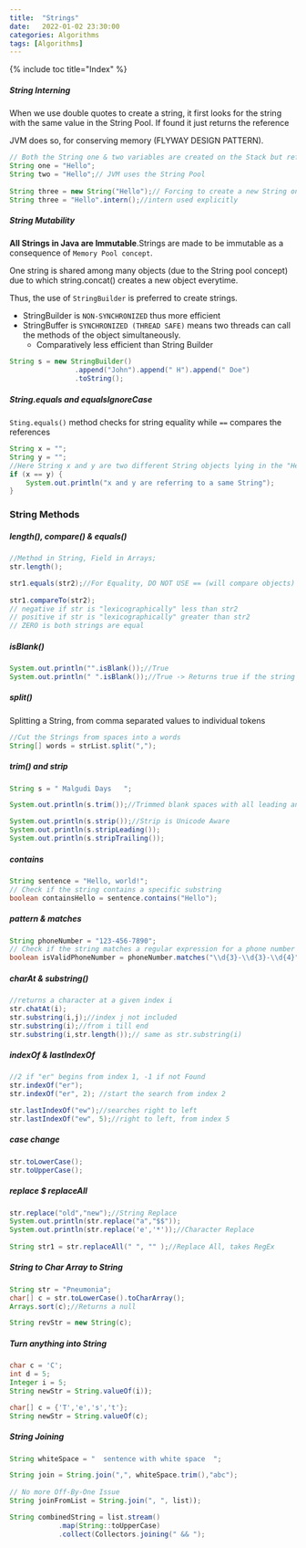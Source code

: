 ```yaml
---
title:  "Strings"
date:   2022-01-02 23:30:00
categories: Algorithms
tags: [Algorithms]
---
```


{% include toc title="Index" %}

##### String Interning

When we use double quotes to create a string, it first looks for the string with
the same value in the String Pool.
If found it just returns the reference

JVM does so, for conserving memory (FLYWAY DESIGN PATTERN).

```java
// Both the String one & two variables are created on the Stack but reference to the same String on heap
String one = "Hello";
String two = "Hello";// JVM uses the String Pool
        
String three = new String("Hello");// Forcing to create a new String on Heap
String three = "Hello".intern();//intern used explicitly
```

##### String Mutability

**All Strings in Java are Immutable**.Strings are made to be immutable as a
consequence of `Memory Pool concept`.

One string is shared among many objects (due to the String pool concept) due to
which string.concat() creates a new object everytime.

Thus, the use of `StringBuilder` is preferred to create strings.

- StringBuilder is `NON-SYNCHRONIZED` thus more efficient
- StringBuffer is `SYNCHRONIZED (THREAD SAFE)` means two threads can call the
  methods of the object simultaneously.
    - Comparatively less efficient than String Builder

```java
String s = new StringBuilder()
                .append("John").append(" H").append(" Doe")
                .toString();
```

##### String.equals and equalsIgnoreCase

`Sting.equals()` method checks for string equality while `==` compares the
references

```java
String x = "";
String y = "";
//Here String x and y are two different String objects lying in the "Heap" pointing to the same reference.
if (x == y) {
    System.out.println("x and y are referring to a same String");
}
```

### String Methods

##### length(), compare() & equals()

```java
//Method in String, Field in Arrays;
str.length();

str1.equals(str2);//For Equality, DO NOT USE == (will compare objects)
        
str1.compareTo(str2);
// negative if str is "lexicographically" less than str2
// positive if str is "lexicographically" greater than str2
// ZERO is both strings are equal
```

##### isBlank()

```java
System.out.println("".isBlank());//True
System.out.println(" ".isBlank());//True -> Returns true if the string is empty or contains only white space
```

##### split()

Splitting a String, from comma separated values to individual tokens

```java
//Cut the Strings from spaces into a words
String[] words = strList.split(",");
```

##### trim() and strip

```java
String s = " Malgudi Days   ";

System.out.println(s.trim());//Trimmed blank spaces with all leading and trailing space removed

System.out.println(s.strip());//Strip is Unicode Aware
System.out.println(s.stripLeading());
System.out.println(s.stripTrailing());
```

##### contains

```java
String sentence = "Hello, world!";
// Check if the string contains a specific substring
boolean containsHello = sentence.contains("Hello");
```

##### pattern & matches

```java
String phoneNumber = "123-456-7890";
// Check if the string matches a regular expression for a phone number
boolean isValidPhoneNumber = phoneNumber.matches("\\d{3}-\\d{3}-\\d{4}");
```

##### charAt & substring()

```java
//returns a character at a given index i
str.chatAt(i);
str.substring(i,j);//index j not included
str.substring(i);//from i till end
str.substring(i,str.length());// same as str.substring(i)
```

##### indexOf & lastIndexOf

```java
//2 if "er" begins from index 1, -1 if not Found
str.indexOf("er");
str.indexOf("er", 2); //start the search from index 2

str.lastIndexOf("ew");//searches right to left
str.lastIndexOf("ew", 5);//right to left, from index 5
```

##### case change

```java
str.toLowerCase();
str.toUpperCase();
```

##### replace $ replaceAll

```java
str.replace("old","new");//String Replace
System.out.println(str.replace("a","$$"));
System.out.println(str.replace('e','*'));//Character Replace
        
String str1 = str.replaceAll(" ", "" );//Replace All, takes RegEx
```

##### String to Char Array to String

```java
String str = "Pneumonia";
char[] c = str.toLowerCase().toCharArray();
Arrays.sort(c);//Returns a null

String revStr = new String(c);
```

##### Turn anything into String

```java
char c = 'C';
int d = 5;
Integer i = 5;
String newStr = String.valueOf(i));

char[] c = {'T','e','s','t'};
String newStr = String.valueOf(c);
```

##### String Joining

```java
String whiteSpace = "  sentence with white space  ";

String join = String.join(",", whiteSpace.trim(),"abc");
        
// No more Off-By-One Issue
String joinFromList = String.join(", ", list));

String combinedString = list.stream()
            .map(String::toUpperCase)
            .collect(Collectors.joining(" && ");
```
